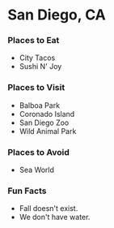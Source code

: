 # San Diego, CA

### Places to Eat
- City Tacos
- Sushi N' Joy

### Places to Visit
- Balboa Park
- Coronado Island
- San Diego Zoo
- Wild Animal Park

### Places to Avoid
- Sea World

### Fun Facts
- Fall doesn't exist.
- We don't have water.
